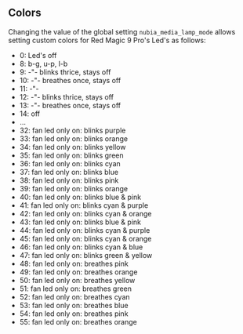 ## Colors

Changing the value of the global setting `nubia_media_lamp_mode` allows
setting custom colors for Red Magic 9 Pro's Led's as follows:

- 0: Led's off
- 8: b-g, u-p, l-b
- 9: -"- blinks thrice, stays off
- 10: -"- breathes once, stays off
- 11: -"-
- 12: -"- blinks thrice, stays off
- 13: -"- breathes once, stays off
- 14: off
- ...
- 32: fan led only on: blinks purple
- 33: fan led only on: blinks orange
- 34: fan led only on: blinks yellow
- 35: fan led only on: blinks green
- 36: fan led only on: blinks cyan
- 37: fan led only on: blinks blue
- 38: fan led only on: blinks pink
- 39: fan led only on: blinks orange
- 40: fan led only on: blinks blue & pink
- 41: fan led only on: blinks cyan & purple
- 42: fan led only on: blinks cyan & orange
- 43: fan led only on: blinks blue & pink
- 44: fan led only on: blinks cyan & purple
- 45: fan led only on: blinks cyan & orange
- 46: fan led only on: blinks cyan & blue
- 47: fan led only on: blinks green & yellow
- 48: fan led only on: breathes pink
- 49: fan led only on: breathes orange
- 50: fan led only on: breathes yellow
- 51: fan led only on: breathes green
- 52: fan led only on: breathes cyan
- 53: fan led only on: breathes blue
- 54: fan led only on: breathes pink
- 55: fan led only on: breathes orange
